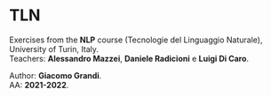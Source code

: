 # TLN

Exercises from the **NLP** course (Tecnologie del Linguaggio Naturale), University of Turin, Italy.  
Teachers: **Alessandro Mazzei**, **Daniele Radicioni** e **Luigi Di Caro**.

Author: **Giacomo Grandi**.  
AA: **2021-2022**.  
